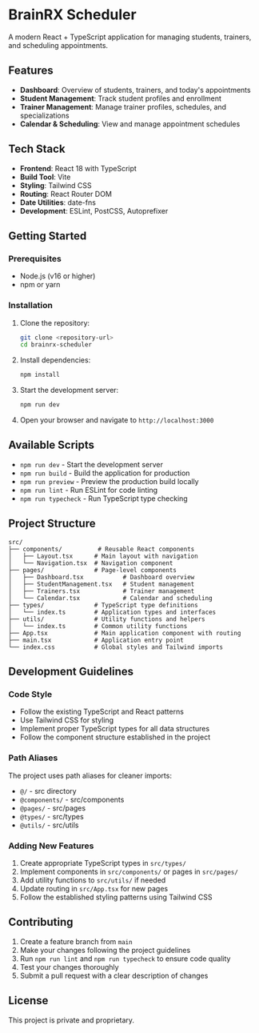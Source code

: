# BrainRX Scheduler

A modern React + TypeScript application for managing students, trainers, and scheduling appointments.

## Features

- **Dashboard**: Overview of students, trainers, and today's appointments
- **Student Management**: Track student profiles and enrollment
- **Trainer Management**: Manage trainer profiles, schedules, and specializations
- **Calendar & Scheduling**: View and manage appointment schedules

## Tech Stack

- **Frontend**: React 18 with TypeScript
- **Build Tool**: Vite
- **Styling**: Tailwind CSS
- **Routing**: React Router DOM
- **Date Utilities**: date-fns
- **Development**: ESLint, PostCSS, Autoprefixer

## Getting Started

### Prerequisites

- Node.js (v16 or higher)
- npm or yarn

### Installation

1. Clone the repository:
   ```bash
   git clone <repository-url>
   cd brainrx-scheduler
   ```

2. Install dependencies:
   ```bash
   npm install
   ```

3. Start the development server:
   ```bash
   npm run dev
   ```

4. Open your browser and navigate to `http://localhost:3000`

## Available Scripts

- `npm run dev` - Start the development server
- `npm run build` - Build the application for production
- `npm run preview` - Preview the production build locally
- `npm run lint` - Run ESLint for code linting
- `npm run typecheck` - Run TypeScript type checking

## Project Structure

```
src/
├── components/          # Reusable React components
│   ├── Layout.tsx      # Main layout with navigation
│   └── Navigation.tsx  # Navigation component
├── pages/              # Page-level components
│   ├── Dashboard.tsx           # Dashboard overview
│   ├── StudentManagement.tsx   # Student management
│   ├── Trainers.tsx            # Trainer management
│   └── Calendar.tsx            # Calendar and scheduling
├── types/              # TypeScript type definitions
│   └── index.ts        # Application types and interfaces
├── utils/              # Utility functions and helpers
│   └── index.ts        # Common utility functions
├── App.tsx             # Main application component with routing
├── main.tsx            # Application entry point
└── index.css           # Global styles and Tailwind imports
```

## Development Guidelines

### Code Style

- Follow the existing TypeScript and React patterns
- Use Tailwind CSS for styling
- Implement proper TypeScript types for all data structures
- Follow the component structure established in the project

### Path Aliases

The project uses path aliases for cleaner imports:

- `@/` - src directory
- `@components/` - src/components
- `@pages/` - src/pages
- `@types/` - src/types
- `@utils/` - src/utils

### Adding New Features

1. Create appropriate TypeScript types in `src/types/`
2. Implement components in `src/components/` or pages in `src/pages/`
3. Add utility functions to `src/utils/` if needed
4. Update routing in `src/App.tsx` for new pages
5. Follow the established styling patterns using Tailwind CSS

## Contributing

1. Create a feature branch from `main`
2. Make your changes following the project guidelines
3. Run `npm run lint` and `npm run typecheck` to ensure code quality
4. Test your changes thoroughly
5. Submit a pull request with a clear description of changes

## License

This project is private and proprietary.